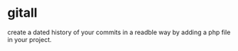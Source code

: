 # gitall
create a dated history of your commits in a readble way by adding a php file in your project.
